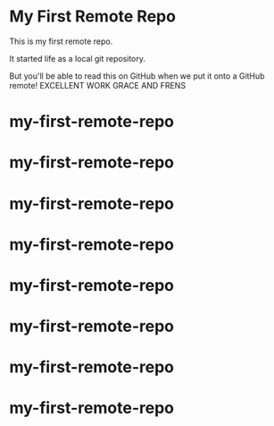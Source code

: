 # My First Remote Repo

This is my first remote repo.

It started life as a local git repository.

But you'll be able to read this on GitHub when we put it onto a GitHub remote!
EXCELLENT WORK GRACE AND FRENS 
# my-first-remote-repo
# my-first-remote-repo
# my-first-remote-repo
# my-first-remote-repo
# my-first-remote-repo
# my-first-remote-repo
# my-first-remote-repo
# my-first-remote-repo
